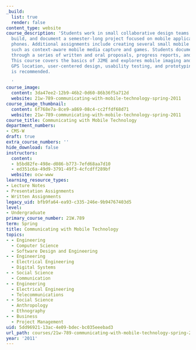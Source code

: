 ```yaml
---
_build:
  list: true
  render: false
content_type: website
course_description: 'Students work in small collaborative design teams to propose,
  build, and document a semester-long project focused on mobile applications for cell
  phones. Additional assignments include creating several small mobile applications
  such as context-aware mobile media capture and games. Students document their work
  through a series of written and oral proposals, progress reports, and final reports.
  This course covers the basics of J2ME and explores mobile imaging and media creation,
  GPS location, user-centered design, usability testing, and prototyping. Java experience
  is recommended.

  '
course_image:
  content: 3da47ee2-12b9-46b2-0d60-86b36f5a712d
  website: 21w-789-communicating-with-mobile-technology-spring-2011
course_image_thumbnail:
  content: 6f768e7a-8ce9-a869-08c4-cc2ffdf68d71
  website: 21w-789-communicating-with-mobile-technology-spring-2011
course_title: Communicating with Mobile Technology
department_numbers:
- CMS-W
draft: true
extra_course_numbers: ''
hide_download: false
instructors:
  content:
  - b5bd82fe-498e-d086-b773-7efd68aa7d10
  - ed351c6a-49d9-3791-49f3-4cfcdff289bf
  website: ocw-www
learning_resource_types:
- Lecture Notes
- Presentation Assignments
- Written Assignments
legacy_uid: bfb9fa64-ea93-c335-246e-9b94767403d5
level:
- Undergraduate
primary_course_number: 21W.789
term: Spring
title: Communicating with Mobile Technology
topics:
- - Engineering
  - Computer Science
  - Software Design and Engineering
- - Engineering
  - Electrical Engineering
  - Digital Systems
- - Social Science
  - Communication
- - Engineering
  - Electrical Engineering
  - Telecommunications
- - Social Science
  - Anthropology
  - Ethnography
- - Business
  - Project Management
uid: 5dd96921-13ac-4e09-bdec-bc035eeebad3
url_path: courses/21w-789-communicating-with-mobile-technology-spring-2011
year: '2011'
---
```


